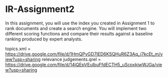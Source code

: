 # IR-Assignment2

In this assignment, you will use the index you created in Assignment 1 to rank documents and
create a search engine. You will implement two different scoring functions and compare their
results against a baseline ranking produced by expert analysts.  

topics.xml = https://drive.google.com/file/d/1HmQPyGD7IED6KSQHuR6Z3Aq_j7kcEt_m/view?usp=sharing
relevance judgements.qrel = https://drive.google.com/file/d/14jQEpVEulbuFfdECTH5_uScpxkjwWJGa/view?usp=sharing
